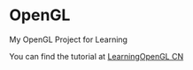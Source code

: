 # OpenGL
My OpenGL Project for Learning  

You can find the tutorial at  [LearningOpenGL CN](https://learnopengl-cn.github.io)

